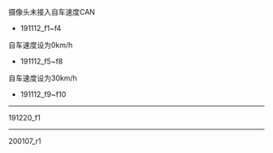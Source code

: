 摄像头未接入自车速度CAN  
- 191112_f1~f4

自车速度设为0km/h  
- 191112_f5~f8

自车速度设为30km/h  
- 191112_f9~f10

---
191220_f1

---
200107_r1